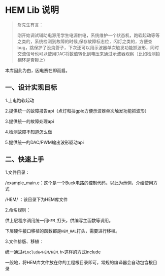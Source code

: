 # HEM Lib 说明

> 詹先生有言：
>
> 刚开始调试辅助电源用学生电源供电，系统维护一个状态机，跑软起动等等之类的，系统检测到故障的时候,保存故障标志位，闪灯之类的，方便查bug，跳保护了没烧管子，下次还可以用示波器单次触发功能抓波形，同时交流信号也可以使用DAC将数值转化到电压来通过示波器观察（比如检测锁相环是否锁上）

本库因此为由，因电赛在即而启。

## 一、设计实现目标

1.上电跑软起动

2.提供统一的故障报告api（点灯和拉gpio方便示波器单次触发功能抓波形）

3.提供统一的故障处理api

4.检测故障不知道怎么做

5.提供统一的DAC/PWM输出波形驱动api

## 二、快速上手

1.文件目录：

/example_main.c：这个是一个Buck电路的控制代码，以此为示例，介绍使用方式

/HEM/ ：该目录下为HEM库文件

2.命名规则：

供上层程序调用统一用`HEM_`打头，供编写主函数等调用。

下层硬件接口移植的函数都是`HEM_HAL`打头，需要进行移植。

3.文件排版、移植：

统一通过`#include<HEM/HEM.h>`这样的方式include

一般地，将HEM库文件放在你的工程根目录即可，常规的编译器会自动包含根目录

